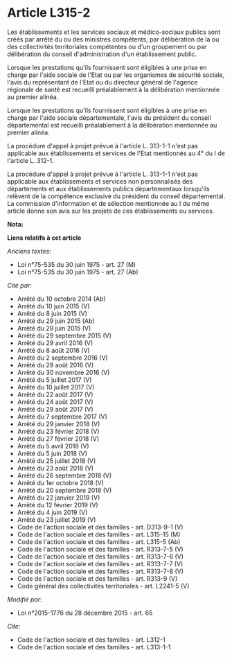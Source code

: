 # Article L315-2

Les établissements et les services sociaux et médico-sociaux publics sont créés par arrêté du ou des ministres compétents,
par délibération de la ou des collectivités territoriales compétentes ou d'un groupement ou par délibération du conseil
d'administration d'un établissement public. 

Lorsque les prestations qu'ils fournissent sont éligibles à une prise en charge par l'aide sociale de l'Etat ou par les
organismes de sécurité sociale, l'avis du représentant de l'Etat ou du directeur général de l'agence régionale de santé est
recueilli préalablement à la délibération mentionnée au premier alinéa. 

Lorsque les prestations qu'ils fournissent sont éligibles à une prise en charge par l'aide sociale départementale, l'avis du
président du conseil départemental est recueilli préalablement à la délibération mentionnée au premier alinéa. 

La procédure d'appel à projet prévue à l'article L. 313-1-1 n'est pas applicable aux établissements et services de l'Etat
mentionnés au 4° du I de l'article L. 312-1.

La procédure d'appel à projet prévue à l'article L. 313-1-1 n'est pas applicable aux établissements et services non
personnalisés des départements et aux établissements publics départementaux lorsqu'ils relèvent de la compétence exclusive du
président du conseil départemental. La commission d'information et de sélection mentionnée au I du même article donne son
avis sur les projets de ces établissements ou services.

**Nota:**



**Liens relatifs à cet article**

_Anciens textes_:

  - Loi n°75-535 du 30 juin 1975 - art. 27 (M)
  - Loi n°75-535 du 30 juin 1975 - art. 27 (Ab)

_Cité par_:

  - Arrêté du 10 octobre 2014 (Ab)
  - Arrêté du 10 juin 2015 (V)
  - Arrêté du 8 juin 2015 (V)
  - Arrêté du 29 juin 2015 (Ab)
  - Arrêté du 29 juin 2015 (V)
  - Arrêté du 29 septembre 2015 (V)
  - Arrêté du 29 avril 2016 (V)
  - Arrêté du 8 août 2016 (V)
  - Arrêté du 2 septembre 2016 (V)
  - Arrêté du 29 août 2016 (V)
  - Arrêté du 30 novembre 2016 (V)
  - Arrêté du 5 juillet 2017 (V)
  - Arrêté du 10 juillet 2017 (V)
  - Arrêté du 22 août 2017 (V)
  - Arrêté du 24 août 2017 (V)
  - Arrêté du 29 août 2017 (V)
  - Arrêté du 7 septembre 2017 (V)
  - Arrêté du 29 janvier 2018 (V)
  - Arrêté du 23 février 2018 (V)
  - Arrêté du 27 février 2018 (V)
  - Arrêté du 5 avril 2018 (V)
  - Arrêté du 5 juin 2018 (V)
  - Arrêté du 25 juillet 2018 (V)
  - Arrêté du 23 août 2018 (V)
  - Arrêté du 26 septembre 2018 (V)
  - Arrêté du 1er octobre 2018 (V)
  - Arrêté du 20 septembre 2018 (V)
  - Arrêté du 22 janvier 2019 (V)
  - Arrêté du 12 février 2019 (V)
  - Arrêté du 4 juin 2019 (V)
  - Arrêté du 23 juillet 2019 (V)
  - Code de l'action sociale et des familles - art. D313-9-1 (V)
  - Code de l'action sociale et des familles - art. L315-15 (M)
  - Code de l'action sociale et des familles - art. L315-5 (Ab)
  - Code de l'action sociale et des familles - art. R313-7-5 (V)
  - Code de l'action sociale et des familles - art. R313-7-6 (V)
  - Code de l'action sociale et des familles - art. R313-7-7 (V)
  - Code de l'action sociale et des familles - art. R313-7-8 (V)
  - Code de l'action sociale et des familles - art. R313-9 (V)
  - Code général des collectivités territoriales - art. L2241-5 (V)

_Modifié par_:

  - Loi n°2015-1776 du 28 décembre 2015 - art. 65

_Cite_:

  - Code de l'action sociale et des familles - art. L312-1
  - Code de l'action sociale et des familles - art. L313-1-1

